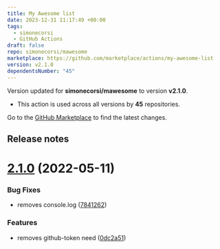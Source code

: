 ```yaml
---
title: My Awesome list
date: 2023-12-31 11:17:49 +00:00
tags:
  - simonecorsi
  - GitHub Actions
draft: false
repo: simonecorsi/mawesome
marketplace: https://github.com/marketplace/actions/my-awesome-list
version: v2.1.0
dependentsNumber: "45"
---
```



Version updated for **simonecorsi/mawesome** to version **v2.1.0**.
- This action is used across all versions by **45** repositories.

Go to the [GitHub Marketplace](https://github.com/marketplace/actions/my-awesome-list) to find the latest changes.

## Release notes

# [2.1.0](https://github.com/simonecorsi/mawesome/compare/v2.0.0...v2.1.0) (2022-05-11)


### Bug Fixes

* removes console.log ([7841262](https://github.com/simonecorsi/mawesome/commit/7841262e741f05debb7ffe6fed636a508a8f7c12))


### Features

* removes github-token need ([0dc2a51](https://github.com/simonecorsi/mawesome/commit/0dc2a51ddf3cf93414afd674ed3c34ec681f3e4b))




